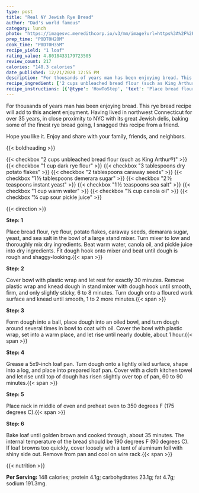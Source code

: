 ```yaml
---
type: post
title: "Real NY Jewish Rye Bread"
author: "Dad's world famous"
category: lunch
photo: "https://imagesvc.meredithcorp.io/v3/mm/image?url=https%3A%2F%2Fimages.media-allrecipes.com%2Fuserphotos%2F1108705.jpg"
prep_time: "P0DT0H20M"
cook_time: "P0DT0H35M"
recipe_yield: "1 loaf"
rating_value: 4.8018433179723505
review_count: 217
calories: "148.3 calories"
date_published: 12/21/2020 12:55 PM
description: "For thousands of years man has been enjoying bread. This rye bread recipe will add to this ancient enjoyment. Having lived in northwest Connecticut for over 35 years, in close proximity to NYC with its great Jewish delis, baking some of the finest rye bread going, I snagged this recipe from a friend. Hope you like it. Enjoy and share with your family, friends, and neighbors."
recipe_ingredient: ['2 cups unbleached bread flour (such as King Arthur®)', '1 cup dark rye flour', '3 tablespoons dry potato flakes', '2 tablespoons caraway seeds', '1\u2009½ tablespoons demerara sugar', '2\u2009½ teaspoons instant yeast', '1\u2009½ teaspoons sea salt', '1 cup warm water', '¼ cup canola oil', '¼ cup sour pickle juice']
recipe_instructions: [{'@type': 'HowToStep', 'text': 'Place bread flour, rye flour, potato flakes, caraway seeds, demarara sugar, yeast, and sea salt in the bowl of a large stand mixer. Turn mixer to low and thoroughly mix dry ingredients. Beat warm water, canola oil, and pickle juice into dry ingredients. Fit dough hook onto mixer and beat until dough is rough and shaggy-looking.\n'}, {'@type': 'HowToStep', 'text': 'Cover bowl with plastic wrap and let rest for exactly 30 minutes. Remove plastic wrap and knead dough in stand mixer with dough hook until smooth, firm, and only slightly sticky, 6 to 8 minutes. Turn dough onto a floured work surface and knead until smooth, 1 to 2 more minutes.\n'}, {'@type': 'HowToStep', 'text': 'Form dough into a ball, place dough into an oiled bowl, and turn dough around several times in bowl to coat with oil. Cover the bowl with plastic wrap, set into a warm place, and let rise until nearly double, about 1 hour.\n'}, {'@type': 'HowToStep', 'text': 'Grease a 5x9-inch loaf pan. Turn dough onto a lightly oiled surface, shape into a log, and place into prepared loaf pan. Cover with a cloth kitchen towel and let rise until top of dough has risen slightly over top of pan, 60 to 90 minutes.\n'}, {'@type': 'HowToStep', 'text': 'Place rack in middle of oven and preheat oven to 350 degrees F (175 degrees C).\n'}, {'@type': 'HowToStep', 'text': 'Bake loaf until golden brown and cooked through, about 35 minutes. The internal temperature of the bread should be 190 degrees F (90 degrees C). If loaf browns too quickly, cover loosely with a tent of aluminum foil with shiny side out. Remove from pan and cool on wire rack.\n'}]
---
```


For thousands of years man has been enjoying bread. This rye bread recipe will add to this ancient enjoyment. Having lived in northwest Connecticut for over 35 years, in close proximity to NYC with its great Jewish delis, baking some of the finest rye bread going, I snagged this recipe from a friend. 

Hope you like it. Enjoy and share with your family, friends, and neighbors. 

{{< boldheading >}}

{{< checkbox "2 cups unbleached bread flour (such as King Arthur®)" >}}
{{< checkbox "1 cup dark rye flour" >}}
{{< checkbox "3 tablespoons dry potato flakes" >}}
{{< checkbox "2 tablespoons caraway seeds" >}}
{{< checkbox "1 ½ tablespoons demerara sugar" >}}
{{< checkbox "2 ½ teaspoons instant yeast" >}}
{{< checkbox "1 ½ teaspoons sea salt" >}}
{{< checkbox "1 cup warm water" >}}
{{< checkbox "¼ cup canola oil" >}}
{{< checkbox "¼ cup sour pickle juice" >}}


{{< direction >}}

**Step: 1**

Place bread flour, rye flour, potato flakes, caraway seeds, demarara sugar, yeast, and sea salt in the bowl of a large stand mixer. Turn mixer to low and thoroughly mix dry ingredients. Beat warm water, canola oil, and pickle juice into dry ingredients. Fit dough hook onto mixer and beat until dough is rough and shaggy-looking.{{< span >}}

**Step: 2**

Cover bowl with plastic wrap and let rest for exactly 30 minutes. Remove plastic wrap and knead dough in stand mixer with dough hook until smooth, firm, and only slightly sticky, 6 to 8 minutes. Turn dough onto a floured work surface and knead until smooth, 1 to 2 more minutes.{{< span >}}

**Step: 3**

Form dough into a ball, place dough into an oiled bowl, and turn dough around several times in bowl to coat with oil. Cover the bowl with plastic wrap, set into a warm place, and let rise until nearly double, about 1 hour.{{< span >}}

**Step: 4**

Grease a 5x9-inch loaf pan. Turn dough onto a lightly oiled surface, shape into a log, and place into prepared loaf pan. Cover with a cloth kitchen towel and let rise until top of dough has risen slightly over top of pan, 60 to 90 minutes.{{< span >}}

**Step: 5**

Place rack in middle of oven and preheat oven to 350 degrees F (175 degrees C).{{< span >}}

**Step: 6**

Bake loaf until golden brown and cooked through, about 35 minutes. The internal temperature of the bread should be 190 degrees F (90 degrees C). If loaf browns too quickly, cover loosely with a tent of aluminum foil with shiny side out. Remove from pan and cool on wire rack.{{< span >}}

{{< nutrition >}}

**Per Serving:** 148 calories; protein 4.1g; carbohydrates 23.1g; fat 4.7g; sodium 191.3mg.